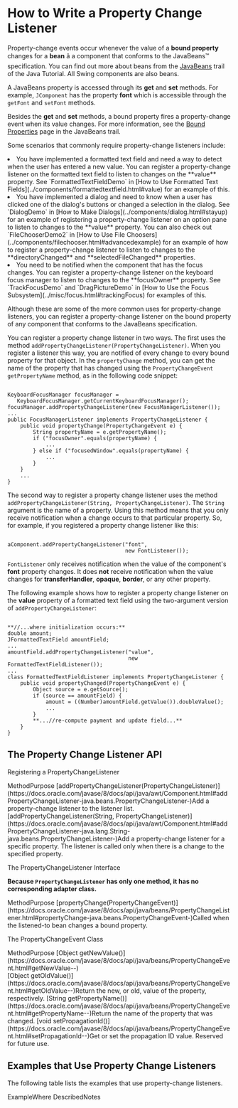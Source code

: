 
# How to Write a Property Change Listener

Property-change events occur whenever the value of a **bound property** changes for a **bean** &#226;&#128;&#148; a component that conforms to the JavaBeans&#8482; specification. You can find out more about beans from the 
[JavaBeans](../../javabeans/) trail of the Java Tutorial. All Swing components are also beans.

A JavaBeans property is accessed through its **get** and **set** methods. For example, `JComponent` has the property **font** which is accessible through the `getFont` and `setFont` methods.

Besides the **get** and **set** methods, a bound property fires a property-change event when its value changes. For more information, see the 
[Bound Properties](../../javabeans/writing/properties.html#bound) page in the JavaBeans trail.

Some scenarios that commonly require property-change listeners include:

<li>You have implemented a formatted text field and need a way to detect when the user has entered a new value. You can register a property-change listener on the formatted text field to listen to changes on the **value** property. See `FormattedTextFieldDemo` in 
[How to Use Formatted Text Fields](../components/formattedtextfield.html#value) for an example of this.</li>
<li>You have implemented a dialog and need to know when a user has clicked one of the dialog's buttons or changed a selection in the dialog. See `DialogDemo` in 
[How to Make Dialogs](../components/dialog.html#stayup) for an example of registering a property-change listener on an option pane to listen to changes to the **value** property. You can also check out `FileChooserDemo2` in 
[How to Use File Choosers](../components/filechooser.html#advancedexample) for an example of how to register a property-change listener to listen to changes to the **directoryChanged** and **selectedFileChanged** properties.</li>
<li>You need to be notified when the component that has the focus changes. You can register a property-change listener on the keyboard focus manager to listen to changes to the **focusOwner** property. See `TrackFocusDemo` and `DragPictureDemo` in 
[How to Use the Focus Subsystem](../misc/focus.html#trackingFocus) for examples of this.</li>

Although these are some of the more common uses for property-change listeners, you can register a property-change listener on the bound property of any component that conforms to the JavaBeans specification.

You can register a property change listener in two ways. The first uses the method `addPropertyChangeListener(PropertyChangeListener)`. When you register a listener this way, you are notified of every change to every bound property for that object. In the `propertyChange` method, you can get the name of the property that has changed using the `PropertyChangeEvent` `getPropertyName` method, as in the following code snippet:

```

KeyboardFocusManager focusManager =
   KeyboardFocusManager.getCurrentKeyboardFocusManager();
focusManager.addPropertyChangeListener(new FocusManagerListener());
...
public FocusManagerListener implements PropertyChangeListener {
    public void propertyChange(PropertyChangeEvent e) {
        String propertyName = e.getPropertyName();
        if ("focusOwner".equals(propertyName) {
            ...
        } else if ("focusedWindow".equals(propertyName) {
            ...
        }
    }
    ...
}

```

The second way to register a property change listener uses the method `addPropertyChangeListener(String, PropertyChangeListener)`. The `String` argument is the name of a property. Using this method means that you only receive notification when a change occurs to that particular property. So, for example, if you registered a property change listener like this:

```

aComponent.addPropertyChangeListener("font",
                                     new FontListener());

```

`FontListener` only receives notification when the value of the component's **font** property changes. It does **not** receive notification when the value changes for **transferHandler**, **opaque**, **border**, or any other property.

The following example shows how to register a property change listener on the **value** property of a formatted text field using the two-argument version of `addPropertyChangeListener`:

```

**//...where initialization occurs:**
double amount;
JFormattedTextField amountField;
...
amountField.addPropertyChangeListener("value",
                                      new FormattedTextFieldListener());
...
class FormattedTextFieldListener implements PropertyChangeListener {
    public void propertyChanged(PropertyChangeEvent e) {
        Object source = e.getSource();
        if (source == amountField) {
            amount = ((Number)amountField.getValue()).doubleValue();
            ...
        }
        **...//re-compute payment and update field...**
    }
}

```

## <a name="api" id="api">The Property Change Listener API</a>

<a name="addpropertychangelistener" id="addpropertychangelistener">Registering a PropertyChangeListener</a>
<th id="h1" align="left">Method</th><th id="h2" align="left">Purpose</th>
<td headers="h1">[addPropertyChangeListener(PropertyChangeListener)](https://docs.oracle.com/javase/8/docs/api/java/awt/Component.html#addPropertyChangeListener-java.beans.PropertyChangeListener-)</td><td headers="h2">Add a property-change listener to the listener list.</td>
<td headers="h1">[addPropertyChangeListener(String, PropertyChangeListener)](https://docs.oracle.com/javase/8/docs/api/java/awt/Component.html#addPropertyChangeListener-java.lang.String-java.beans.PropertyChangeListener-)</td><td headers="h2">Add a property-change listener for a specific property. The listener is called only when there is a change to the specified property.</td>

<a name="propertychangelistener" id="propertychangelistener">The PropertyChangeListener Interface</a>

**Because `PropertyChangeListener` has only one method, it has no corresponding adapter class.**
<th id="h101" align="left">Method</th><th id="h102" align="left">Purpose</th>
<td headers="h101">[propertyChange(PropertyChangeEvent)](https://docs.oracle.com/javase/8/docs/api/java/beans/PropertyChangeListener.html#propertyChange-java.beans.PropertyChangeEvent-)</td><td headers="h102">Called when the listened-to bean changes a bound property.</td>

<a name="propertychangeevent" id="propertychangeevent">The PropertyChangeEvent Class</a>



<th id="h201" align="left">Method</th><th id="h202" align="left">Purpose</th>
<td headers="h201">[Object getNewValue()](https://docs.oracle.com/javase/8/docs/api/java/beans/PropertyChangeEvent.html#getNewValue--)<br />[Object getOldValue()](https://docs.oracle.com/javase/8/docs/api/java/beans/PropertyChangeEvent.html#getOldValue--)</td><td headers="h202">Return the new, or old, value of the property, respectively.</td>
<td headers="h201">[String getPropertyName()](https://docs.oracle.com/javase/8/docs/api/java/beans/PropertyChangeEvent.html#getPropertyName--)</td><td headers="h202">Return the name of the property that was changed.</td>
<td headers="h201">[void setPropagationId()](https://docs.oracle.com/javase/8/docs/api/java/beans/PropertyChangeEvent.html#setPropagationId--)</td><td headers="h202">Get or set the propagation ID value. Reserved for future use.</td>

## <a name="eg" id="eg">Examples that Use Property Change Listeners</a>

The following table lists the examples that use property-change listeners.
<th id="h301" align="left">Example</th><th id="h302" align="left">Where Described</th><th id="h303" align="left">Notes</th>
